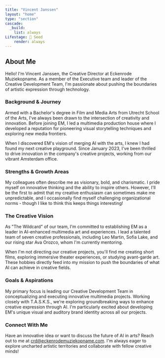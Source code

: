 ```yaml
---
title: "Vincent Janssen"
layout: "home"
type: "section"
cascade:
  _build:
    list: always
Lifestage: 🌱 Seed
    render: always
---
```

## About Me

Hello! I'm Vincent Janssen, the Creative Director at Eckenrode Muziekopname. As a member of the Executive team and leader of the Creative Development Team, I'm passionate about pushing the boundaries of artistic expression through technology.

### Background & Journey

Armed with a Bachelor's degree in Film and Media Arts from Utrecht School of the Arts, I've always been drawn to the intersection of creativity and innovation. Before joining EM, I led a multimedia production house where I developed a reputation for pioneering visual storytelling techniques and exploring new media frontiers.

When I discovered EM's vision of merging AI with the arts, I knew I had found my next creative playground. Since January 2023, I've been thrilled to drive innovation in the company's creative projects, working from our vibrant Amsterdam office.

### Strengths & Growth Areas

My colleagues often describe me as visionary, bold, and charismatic. I pride myself on innovative thinking and the ability to inspire others. However, I'll be the first to admit that my creative enthusiasm can sometimes make me unpredictable, and I occasionally find myself challenging organizational norms - though I like to think this keeps things interesting!

### The Creative Vision

As "The Wildcard" of our team, I'm committed to establishing EM as a leader in AI-enhanced multimedia art and experiences. I lead a talented team of seven creative professionals, including Leo Martin, Sofia Lake, and our rising star Ava Orozco, whom I'm currently mentoring.

When I'm not directing our creative projects, you'll find me creating short films, exploring immersive theater experiences, or studying avant-garde art. These hobbies directly feed into my mission to push the boundaries of what AI can achieve in creative fields.

### Goals & Aspirations

My primary focus is leading our Creative Development Team in conceptualizing and executing innovative multimedia projects. Working closely with T.A.S.K.S., we're exploring groundbreaking ways to enhance creative expression through AI. I'm particularly excited about developing EM's unique visual and auditory brand identity across all our projects.

### Connect With Me

Have an innovative idea or want to discuss the future of AI in arts? Reach out to me at [crd@eckenrodemuziekopname.com](mailto:crd@eckenrodemuziekopname.com). I'm always eager to explore uncharted artistic territories and collaborate with fellow creative minds!
